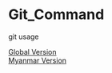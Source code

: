 # Git_Command
git usage 

<a href="./Git_command.MD"> Global Version </a> <br>
<a href="./Git_command_mm.MD"> Myanmar Version </a>
